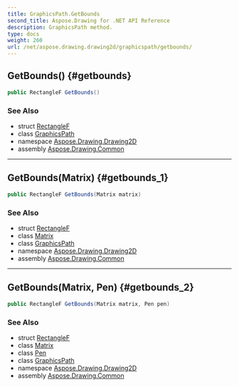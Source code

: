 ```yaml
---
title: GraphicsPath.GetBounds
second_title: Aspose.Drawing for .NET API Reference
description: GraphicsPath method. 
type: docs
weight: 260
url: /net/aspose.drawing.drawing2d/graphicspath/getbounds/
---
```

## GetBounds() {#getbounds}

```csharp
public RectangleF GetBounds()
```

### See Also

* struct [RectangleF](../../../aspose.drawing/rectanglef/)
* class [GraphicsPath](../)
* namespace [Aspose.Drawing.Drawing2D](../../graphicspath/)
* assembly [Aspose.Drawing.Common](../../../)

---

## GetBounds(Matrix) {#getbounds_1}

```csharp
public RectangleF GetBounds(Matrix matrix)
```

### See Also

* struct [RectangleF](../../../aspose.drawing/rectanglef/)
* class [Matrix](../../matrix/)
* class [GraphicsPath](../)
* namespace [Aspose.Drawing.Drawing2D](../../graphicspath/)
* assembly [Aspose.Drawing.Common](../../../)

---

## GetBounds(Matrix, Pen) {#getbounds_2}

```csharp
public RectangleF GetBounds(Matrix matrix, Pen pen)
```

### See Also

* struct [RectangleF](../../../aspose.drawing/rectanglef/)
* class [Matrix](../../matrix/)
* class [Pen](../../../aspose.drawing/pen/)
* class [GraphicsPath](../)
* namespace [Aspose.Drawing.Drawing2D](../../graphicspath/)
* assembly [Aspose.Drawing.Common](../../../)


